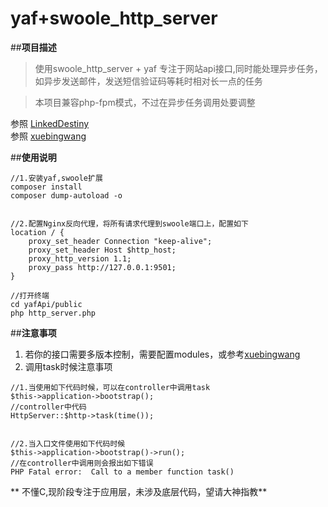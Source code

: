 
# yaf+swoole_http_server

##**项目描述**
> 使用swoole_http_server + yaf 专注于网站api接口,同时能处理异步任务，如异步发送邮件，发送短信验证码等耗时相对长一点的任务

> 本项目兼容php-fpm模式，不过在异步任务调用处要调整

参照 [LinkedDestiny](https://github.com/LinkedDestiny/swoole-yaf)  
参照 [xuebingwang](https://github.com/xuebingwang/xbw-swoole-yaf)

##**使用说明**
```
//1.安装yaf,swoole扩展
composer install
composer dump-autoload -o 


//2.配置Nginx反向代理，将所有请求代理到swoole端口上，配置如下
location / {
	proxy_set_header Connection "keep-alive";
	proxy_set_header Host $http_host;
	proxy_http_version 1.1;
	proxy_pass http://127.0.0.1:9501;
}

//打开终端
cd yafApi/public
php http_server.php
```

##**注意事项**
1.  若你的接口需要多版本控制，需要配置modules，或参考[xuebingwang](https://github.com/xuebingwang/xbw-swoole-yaf)  
2.  调用task时候注意事项  
```
//1.当使用如下代码时候，可以在controller中调用task
$this->application->bootstrap();
//controller中代码
HttpServer::$http->task(time());  


//2.当入口文件使用如下代码时候
$this->application->bootstrap()->run();
//在controller中调用则会报出如下错误
PHP Fatal error:  Call to a member function task()

```
** 不懂C,现阶段专注于应用层，未涉及底层代码，望请大神指教**



